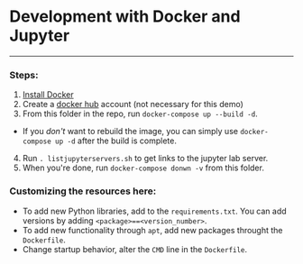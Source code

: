 # Development with Docker and Jupyter
---

### Steps:

1. [Install Docker](https://docs.docker.com/docker-for-mac/)
2. Create a [docker hub](hub.docker.com) account (not necessary for this demo)
3. From this folder in the repo, run `docker-compose up --build -d`.
  * If you _don't_ want to rebuild the image, you can simply use `docker-compose up -d` after the build is complete.
4. Run `. listjupyterservers.sh` to get links to the jupyter lab server.
5. When you're done, run `docker-compose donwn -v` from this folder.

### Customizing the resources here:

* To add new Python libraries, add to the `requirements.txt`. You can add versions by adding `<package>==<version_number>`.
* To add new functionality through `apt`, add new packages throught the `Dockerfile`.
* Change startup behavior, alter the `CMD` line in the `Dockerfile`.
